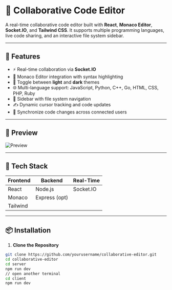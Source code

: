 # 🧠 Collaborative Code Editor

A real-time collaborative code editor built with **React**, **Monaco Editor**, **Socket.IO**, and **Tailwind CSS**. It supports multiple programming languages, live code sharing, and an interactive file system sidebar.

---

## 🚀 Features

- ⚡ Real-time collaboration via **Socket.IO**
- 🧠 Monaco Editor integration with syntax highlighting
- 🌙 Toggle between **light** and **dark** themes
- 🌐 Multi-language support: JavaScript, Python, C++, Go, HTML, CSS, PHP, Ruby
- 📁 Sidebar with file system navigation
- ✍️ Dynamic cursor tracking and code updates
- 🔁 Synchronize code changes across connected users

---

## 📸 Preview

![Preview](preview.png) <!-- Optional: Add a screenshot of your app -->

---

## 🧰 Tech Stack

| Frontend | Backend      | Real-Time |
|----------|--------------|-----------|
| React    | Node.js      | Socket.IO |
| Monaco   | Express (opt)|           |
| Tailwind |              |           |

---

## 📦 Installation

1. **Clone the Repository**

```bash
git clone https://github.com/yourusername/collaborative-editor.git
cd collaborative-editor
cd server
npm run dev
// open another terminal
cd client
npm run dev
